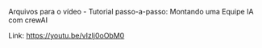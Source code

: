 Arquivos para o vídeo - Tutorial passo-a-passo: Montando uma Equipe IA com crewAI

Link: https://youtu.be/vIzlj0oObM0

